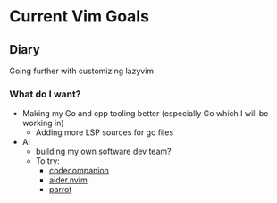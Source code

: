 # Current Vim Goals

## Diary

Going further with customizing lazyvim

### What do I want?

- Making my Go and cpp tooling better (especially Go which I will be working in)
  - Adding more LSP sources for go files
- AI
  - building my own software dev team?
  - To try:
    - [codecompanion](https://github.com/olimorris/codecompanion.nvim)
    - [aider.nvim](https://github.com/joshuavial/aider.nvim)
    - [parrot](https://github.com/frankroeder/parrot.nvim)
